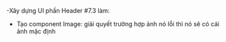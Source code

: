 -Xây dựng UI phần Header #7.3 làm:
+ Tạo component Image: giải quyết trường hợp ảnh nó lỗi thì nó sẽ có cái ảnh mặc định